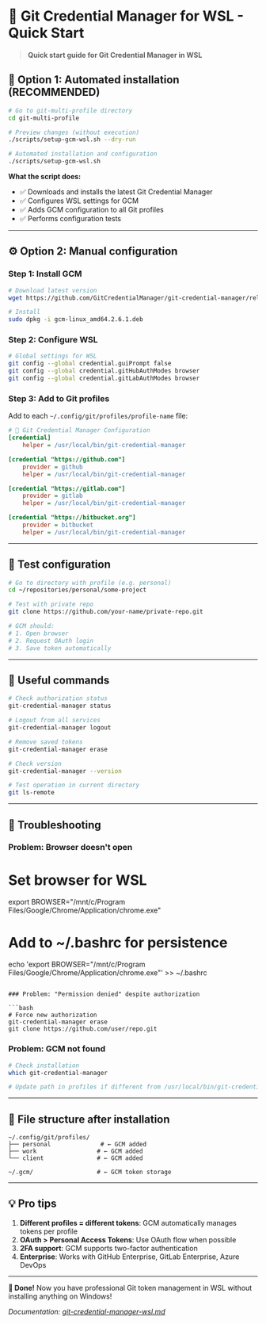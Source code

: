 # 🔐 Git Credential Manager for WSL - Quick Start

> **Quick start guide for Git Credential Manager in WSL**

## 🚀 Option 1: Automated installation (RECOMMENDED)

```bash
# Go to git-multi-profile directory
cd git-multi-profile

# Preview changes (without execution)
./scripts/setup-gcm-wsl.sh --dry-run

# Automated installation and configuration
./scripts/setup-gcm-wsl.sh
```

**What the script does:**
- ✅ Downloads and installs the latest Git Credential Manager
- ✅ Configures WSL settings for GCM  
- ✅ Adds GCM configuration to all Git profiles
- ✅ Performs configuration tests

---

## ⚙️ Option 2: Manual configuration

### Step 1: Install GCM
```bash
# Download latest version
wget https://github.com/GitCredentialManager/git-credential-manager/releases/latest/download/gcm-linux_amd64.2.6.1.deb

# Install
sudo dpkg -i gcm-linux_amd64.2.6.1.deb
```

### Step 2: Configure WSL
```bash
# Global settings for WSL
git config --global credential.guiPrompt false
git config --global credential.gitHubAuthModes browser
git config --global credential.gitLabAuthModes browser
```

### Step 3: Add to Git profiles

Add to each `~/.config/git/profiles/profile-name` file:

```ini
# 🔐 Git Credential Manager Configuration  
[credential]
    helper = /usr/local/bin/git-credential-manager

[credential "https://github.com"]
    provider = github
    helper = /usr/local/bin/git-credential-manager

[credential "https://gitlab.com"]
    provider = gitlab
    helper = /usr/local/bin/git-credential-manager

[credential "https://bitbucket.org"]
    provider = bitbucket
    helper = /usr/local/bin/git-credential-manager
```

---

## 🧪 Test configuration

```bash
# Go to directory with profile (e.g. personal)
cd ~/repositories/personal/some-project

# Test with private repo
git clone https://github.com/your-name/private-repo.git

# GCM should:
# 1. Open browser
# 2. Request OAuth login  
# 3. Save token automatically
```

---

## 🔧 Useful commands

```bash
# Check authorization status
git-credential-manager status

# Logout from all services  
git-credential-manager logout

# Remove saved tokens
git-credential-manager erase

# Check version
git-credential-manager --version

# Test operation in current directory
git ls-remote
```

---

## 🐛 Troubleshooting

### Problem: Browser doesn't open

# Set browser for WSL
export BROWSER="/mnt/c/Program Files/Google/Chrome/Application/chrome.exe"

# Add to ~/.bashrc for persistence
echo 'export BROWSER="/mnt/c/Program Files/Google/Chrome/Application/chrome.exe"' >> ~/.bashrc
```

### Problem: "Permission denied" despite authorization

```bash
# Force new authorization
git-credential-manager erase
git clone https://github.com/user/repo.git
```

### Problem: GCM not found

```bash
# Check installation
which git-credential-manager

# Update path in profiles if different from /usr/local/bin/git-credential-manager
```

---

## 📁 File structure after installation

```
~/.config/git/profiles/
├── personal              # ← GCM added
├── work                 # ← GCM added  
└── client               # ← GCM added

~/.gcm/                  # ← GCM token storage
```

---

## 💡 Pro tips

1. **Different profiles = different tokens**: GCM automatically manages tokens per profile
2. **OAuth > Personal Access Tokens**: Use OAuth flow when possible  
3. **2FA support**: GCM supports two-factor authentication
4. **Enterprise**: Works with GitHub Enterprise, GitLab Enterprise, Azure DevOps

---

**🚀 Done!** Now you have professional Git token management in WSL without installing anything on Windows!

*Documentation: [git-credential-manager-wsl.md](git-credential-manager-wsl.md)*